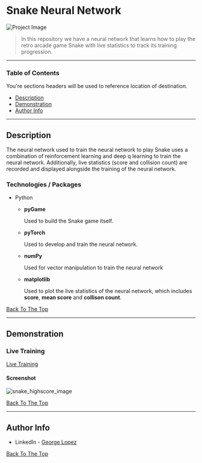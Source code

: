# Snake Neural Network

![Project Image](project-image-url)

> In this repository we have a neural network that learns how to play the retro arcade game Snake with live statistics to track its training progression. 

---

### Table of Contents
You're sections headers will be used to reference location of destination.

- [Description](#description)
- [Demonstration](#Demonstration)
- [Author Info](#author-info)

---

## Description

The neural network used to train the neural network to play Snake uses a combination of reinforcement learning and deep q learning to train the neural network. Additionally, live statistics (score and collision count) are recorded and displayed alongside the training of the neural network.

### Technologies / Packages

- Python
    - **pyGame**
    
        Used to build the Snake game itself.
    - **pyTorch**

        Used to develop and train the neural network.
    - **numPy**

        Used for vector manipulation to train the neural network
    - **matplotlib**

        Used to plot the live statistics of the neural network, which includes **score**, **mean score** and **collison count**.
        
[Back To The Top](#read-me-template)

---

## Demonstration

### Live Training

[Live Training](https://user-images.githubusercontent.com/71076769/211009500-c93cb0be-3de5-4f6b-acb3-4d2fe61ca527.mp4)


#### Screenshot

![snake_highscore_image](https://user-images.githubusercontent.com/71076769/211009590-580ed329-a4d1-4405-a183-f63f4f0f1c5a.png)



[Back To The Top](#read-me-template)

---


## Author Info

- LinkedIn - [George Lopez](https://www.linkedin.com/in/george-benjamin-lopez/)


[Back To The Top](#read-me-template)



